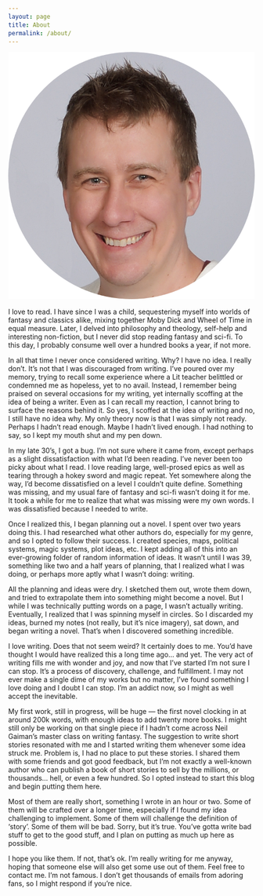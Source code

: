 ```yaml
---
layout: page
title: About
permalink: /about/
---
```


![Profile Pic](_images/profile_pic.png)

I love to read.  I have since I was a child, sequestering myself into worlds of fantasy and classics alike, mixing together Moby Dick and Wheel of Time in equal measure.  Later, I delved into philosophy and theology, self-help and interesting non-fiction, but I never did stop reading fantasy and sci-fi.  To this day, I probably consume well over a hundred books a year, if not more.  

In all that time I never once considered writing.  Why?  I have no idea.  I really don’t.  It’s not that I was discouraged from writing.  I’ve poured over my memory, trying to recall some experience where a Lit teacher belittled or condemned me as hopeless, yet to no avail. Instead, I remember being praised on several occasions for my writing, yet internally scoffing at the idea of being a writer.  Even as I can recall my reaction, I cannot bring to surface the reasons behind it.  So yes, I scoffed at the idea of writing and no, I still have no idea why.  My only theory now is that I was simply not ready.  Perhaps I hadn’t read enough. Maybe I hadn’t lived enough.  I had nothing to say, so I kept my mouth shut and my pen down.

In my late 30’s, I got a bug.  I’m not sure where it came from, except perhaps as a slight dissatisfaction with what I’d been reading.  I’ve never been too picky about what I read.  I love reading large, well-prosed epics as well as tearing through a hokey sword and magic repeat.  Yet somewhere along the way, I’d become dissatisfied on a level I couldn’t quite define.  Something was missing, and my usual fare of fantasy and sci-fi wasn’t doing it for me.  It took a while for me to realize that what was missing were my own words.  I was dissatisfied because I needed to write.

Once I realized this, I began planning out a novel.  I spent over two years doing this.  I had researched what other authors do, especially for my genre, and so I opted to follow their success.  I created species, maps, political systems, magic systems, plot ideas, etc.  I kept adding all of this into an ever-growing folder of random information of ideas.  It wasn’t until I was 39, something like two and a half years of planning, that I realized what I was doing, or perhaps more aptly what I wasn’t doing: writing.  

All the planning and ideas were dry.  I sketched them out, wrote them down, and tried to extrapolate them into something might become a novel.  But I while I was technically putting words on a page, I wasn’t actually writing.  Eventually, I realized that I was spinning myself in circles.  So I discarded my ideas, burned my notes (not really, but it’s nice imagery), sat down, and began writing a novel.  That’s when I discovered something incredible.

I love writing.  Does that not seem weird?  It certainly does to me.  You’d have thought I would have realized this a long time ago… and yet.  The very act of writing fills me with wonder and joy, and now that I’ve started I’m not sure I can stop.  It’s a process of discovery, challenge, and fulfillment.  I may not ever make a single dime of my works but no matter, I’ve found something I love doing and I doubt I can stop.  I’m an addict now, so I might as well accept the inevitable. 

My first work, still in progress, will be huge — the first novel clocking in at around 200k words, with enough ideas to add twenty more books.  I might still only be working on that single piece if I hadn’t come across Neil Gaiman’s master class on writing fantasy.  The suggestion to write short stories resonated with me and I started writing them whenever some idea struck me.  Problem is, I had no place to put these stories.  I shared them with some friends and got good feedback, but I’m not exactly a well-known author who can publish a book of short stories to sell by the millions, or thousands… hell, or even a few hundred.  So I opted instead to start this blog and begin putting them here.

Most of them are really short, something I wrote in an hour or two.  Some of them will be crafted over a longer time, especially if I found my idea challenging to implement.  Some of them will challenge the definition of ‘story’.  Some of them will be bad.  Sorry, but it’s true.  You’ve gotta write bad stuff to get to the good stuff, and I plan on putting as much up here as possible.  

I hope you like them.  If not, that’s ok.  I’m really writing for me anyway, hoping that someone else will also get some use out of them.  Feel free to contact me.  I’m not famous.  I don’t get thousands of emails from adoring fans, so I might respond if you’re nice. 